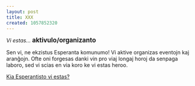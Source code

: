 ```yaml
---
layout: post
title: XXX
created: 1057852320
---
```

<p><em>Vi estas...</em> <big><strong>aktivulo/organizanto</strong></big></p><p>Sen vi, ne ekzistus Esperanta komunumo! Vi aktive organizas eventojn kaj aranĝojn. Ofte oni forgesas danki vin pro viaj longaj horoj da senpaga laboro, sed vi scias en via koro ke vi estas heroo.</p><p><a href="http://www.kisa.ca/kvizo/">Kia Esperantisto vi estas?</a></p>
